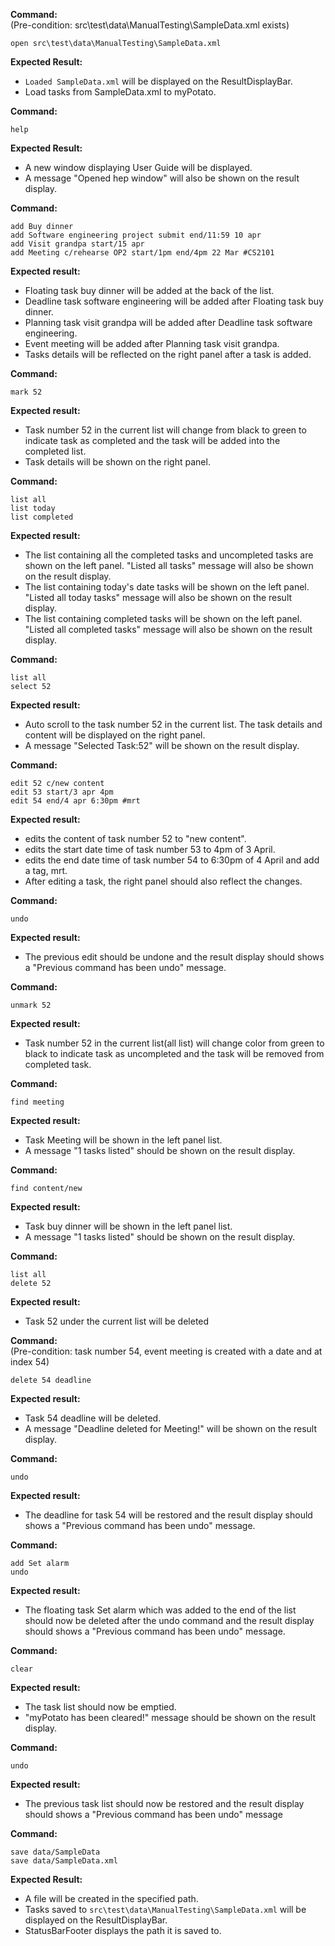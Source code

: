 **Command:**<br>
(Pre-condition: src\test\data\ManualTesting\SampleData.xml exists)

    open src\test\data\ManualTesting\SampleData.xml

**Expected Result:**

* `Loaded SampleData.xml` will be displayed on the ResultDisplayBar.
* Load tasks from SampleData.xml to myPotato.

**Command:**

    help

**Expected Result:**

* A new window displaying User Guide will be displayed.
* A message "Opened hep window" will also be shown on the result display.

**Command:**

    add Buy dinner
    add Software engineering project submit end/11:59 10 apr
    add Visit grandpa start/15 apr
    add Meeting c/rehearse OP2 start/1pm end/4pm 22 Mar #CS2101

**Expected result:**

* Floating task buy dinner will be added at the back of the list.
* Deadline task software engineering will be added after Floating task buy dinner.
* Planning task visit grandpa will be added after Deadline task software engineering.
* Event meeting will be added after Planning task visit grandpa.
* Tasks details will be reflected on the right panel after a task is added.

**Command:**

    mark 52

**Expected result:**

* Task number 52 in the current list will change from black to green to indicate task as completed and the task will be added into the completed list.
* Task details will be shown on the right panel.

**Command:**

    list all
    list today
    list completed

**Expected result:**

* The list containing all the completed tasks and uncompleted tasks are shown on the left panel. "Listed all tasks" message will also be shown on the result display.
* The list containing today's date tasks will be shown on the left panel. "Listed all today tasks" message will also be shown on the result display.
* The list containing completed tasks will be shown on the left panel. "Listed all completed tasks" message will also be shown on the result display.

**Command:**

    list all
    select 52

**Expected result:**

* Auto scroll to the task number 52 in the current list. The task details and content will be displayed on the right panel.
* A message "Selected Task:52" will be shown on the result display.

**Command:**

    edit 52 c/new content
    edit 53 start/3 apr 4pm
    edit 54 end/4 apr 6:30pm #mrt

**Expected result:**

* edits the content of task number 52 to "new content".
* edits the start date time of task number 53 to 4pm of 3 April.
* edits the end date time of task number 54 to 6:30pm of 4 April and add a tag, mrt.
* After editing a task, the right panel should also reflect the changes.

**Command:**

    undo

**Expected result:**

* The previous edit should be undone and the result display should shows a "Previous command has been undo" message.

**Command:**

    unmark 52

**Expected result:**

* Task number 52 in the current list(all list) will change color from green to black to indicate task as uncompleted and the task will be removed from completed task.

**Command:**

    find meeting

**Expected result:**

* Task Meeting will be shown in the left panel list.
* A message "1 tasks listed" should be shown on the result display.

**Command:**

    find content/new

**Expected result:**

* Task buy dinner will be shown in the left panel list.
* A message "1 tasks listed" should be shown on the result display.

**Command:**

    list all
    delete 52

**Expected result:**

* Task 52 under the current list will be deleted

**Command:**<br>
(Pre-condition: task number 54, event meeting is created with a date and at index 54)

    delete 54 deadline

**Expected result:**

* Task 54 deadline will be deleted.
* A message "Deadline deleted for Meeting!" will be shown on the result display.

**Command:**

    undo

**Expected result:**

* The deadline for task 54 will be restored and the result display should shows a "Previous command has been undo" message.

**Command:**

    add Set alarm
    undo

**Expected result:**

* The floating task Set alarm which was added to the end of the list should now be deleted after the undo command and the result           display should shows a "Previous command has been undo" message.

**Command:**

    clear

**Expected result:**

* The task list should now be emptied.
* "myPotato has been cleared!" message should be shown on the result display.

**Command:**

    undo

**Expected result:**

* The previous task list should now be restored and the result display should shows a "Previous command has been undo" message

**Command:**

    save data/SampleData
    save data/SampleData.xml

**Expected Result:**

* A file will be created in the specified path.
* Tasks saved to `src\test\data\ManualTesting\SampleData.xml` will be displayed on the ResultDisplayBar.
* StatusBarFooter displays the path it is saved to.
